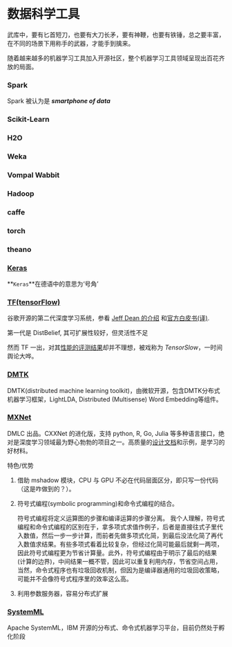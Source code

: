 # 数据科学工具

武库中，要有匕首短刀，也要有大刀长矛，要有神鞭，也要有铁锤，总之要丰富，在不同的场景下用称手的武器，才能手到擒来。

随着越来越多的机器学习工具加入开源社区，整个机器学习工具领域呈现出百花齐放的局面。

### Spark

Spark 被认为是 ***smartphone of data***

### Scikit-Learn

### H2O

### Weka

### Vompal Wabbit

### Hadoop

### caffe

### torch

### theano

### [Keras](http://keras.io/)

**`Keras`**在德语中的意思为‘号角’


### [TF(tensorFlow)](http://tensorflow.org/)
谷歌开源的第二代深度学习系统，参看 [Jeff Dean 的介绍](http://vdisk.weibo.com/s/tQWXdywczVZO) 和[官方白皮书(译)](http://www.jianshu.com/p/65dc64e4c81f).

第一代是 DistBelief, 其可扩展性较好，但灵活性不足

然而 TF 一出，对其[性能的评测结果](https://github.com/soumith/convnet-benchmarks/issues/66)却并不理想，被戏称为 *TensorSlow*，一时间舆论大哗。



### [DMTK](http://www.dmtk.io/)
DMTK(distributed machine learning toolkit)，由微软开源，包含DMTK分布式机器学习框架，LightLDA, Distributed (Multisense) Word Embedding等组件。

### [MXNet](https://github.com/dmlc/mxnet/)
DMLC 出品。CXXNet 的进化版，支持 python, R, Go, Julia 等多种语言接口，绝对是深度学习领域最为野心勃勃的项目之一。高质量的[设计文档](http://mxnet.rtfd.org/)和示例，是学习的好材料。

特色/优势
1. 借助 mshadow 模块，CPU 与 GPU 不必在代码层面区分，即只写一份代码（这是咋做到的？）。
2. 符号式编程(symbolic programming)和命令式编程的结合。

   符号式编程将定义运算图的步骤和编译运算的步骤分离。
   我个人理解，符号式编程和命令式编程的区别在于，拿多项式求值作例子，后者是直接往式子里代入数值，然后一步一步计算，而前者先做多项式化简，到最后没法化简了再代入数值求结果。有些多项式看着比较复杂，但经过化简可能最后就剩一两项，因此符号式编程更为节省计算量。此外，符号式编程由于明示了最后的结果(计算的边界)，中间结果一概不管，因此可以重复利用内存，节省空间占用，当然，命令式程序也有垃圾回收机制，但因为是编译器通用的垃圾回收策略，可能并不会像符号式程序里的效率这么高。

3. 利用参数服务器，容易分布式扩展


### [SystemML](http://systemml.apache.org/)
Apache SystemML，IBM 开源的分布式、命令式机器学习平台，目前仍然处于孵化阶段


